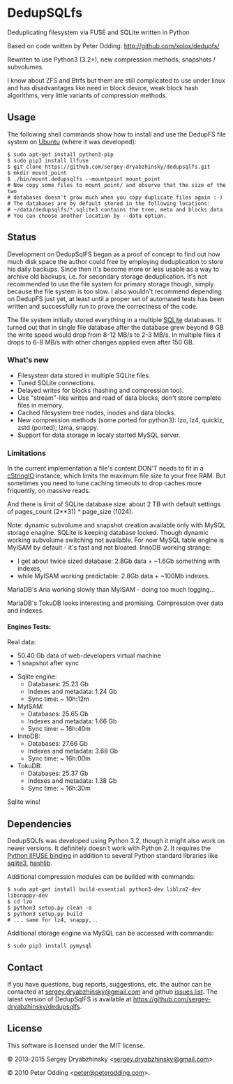 DedupSQLfs
==========

Deduplicating filesystem via FUSE and SQLite written in Python

Based on code written by Peter Odding: http://github.com/xolox/dedupfs/

Rewriten to use Python3 (3.2+), new compression methods, snapshots / subvolumes.

I know about ZFS and Btrfs but them are still complicated to use under linux and has disadvantages
 like need in block device, weak block hash algorithms, very little variants of compression methods.

## Usage

The following shell commands show how to install and use the DedupFS file system on [Ubuntu](http://www.ubuntu.com/)
 (where it was developed):

    $ sudo apt-get install python3-pip
    $ sudo pip3 install llfuse
    $ git clone https://github.com/sergey-dryabzhinsky/dedupsqlfs.git
    $ mkdir mount_point
    $ ./bin/mount.dedupsqlfs --mountpoint mount_point
    # Now copy some files to mount_point/ and observe that the size of the two
    # databases doesn't grow much when you copy duplicate files again :-)
    # The databases are by default stored in the following locations:
    # ~/data/dedupsqlfs/*.sqlite3 contains the tree, meta and blocks data
    # You can choose another location by --data option.

## Status

Development on DedupSqlFS began as a proof of concept to find out how much disk space the author could free by employing deduplication to store his daily backups. Since then it's become more or less usable as a way to archive old backups, i.e. for secondary storage deduplication. It's not recommended to use the file system for primary storage though, simply because the file system is too slow. I also wouldn't recommend depending on DedupFS just yet, at least until a proper set of automated tests has been written and successfully run to prove the correctness of the code.

The file system initially stored everything in a multiple [SQLite](http://www.sqlite.org/) databases.
 It turned out that in single file database after the database grew beyond 8 GB the write speed would drop
 from 8-12 MB/s to 2-3 MB/s. In multiple files it drops to 6-8 MB/s with other changes applied even after 150 GB.

### What's new

 * Filesystem data stored in multiple SQLite files.
 * Tuned SQLite connections.
 * Delayed writes for blocks (hashing and compression too).
 * Use "stream"-like writes and read of data blocks, don't store complete files in memory.
 * Cached filesystem tree nodes, inodes and data blocks.
 * New compression methods (some ported for python3): lzo, lz4, quicklz, zstd (ported); lzma, snappy.
 * Support for data storage in localy started MySQL server.

### Limitations

In the current implementation a file's content DON'T needs to fit in a [cStringIO](http://docs.python.org/library/stringio.html#module-cStringIO)
 instance, which limits the maximum file size to your free RAM. But sometimes you need to tune caching timeouts to
 drop caches more friquently, on massive reads.

And there is limit of SQLite database size: about 2 TB with default settings of pages_count (2**31) * page_size (1024).

Note: dynamic subvolume and snapshot creation available only with MySQL storage enagine.
 SQLite is keeping database locked.
 Though dynamic working subvolume switching not available.
 For now MySQL table engine is MyISAM by default - it's fast and not bloated.
 InnoDB working strange:
 - I get about twice sized database: 2.8Gb data + ~1.6Gb something with indexes,
 - while MyISAM working predictable: 2.8Gb data + ~100Mb indexes.

 MariaDB's Aria working slowly than MyISAM - doing too much logging...

 MariaDB's TokuDB looks interesting and promising. Compression over data and indexes.

#### Engines Tests:

Real data:

 - 50.40 Gb data of web-developers virtual machine
 - 1 snapshot after sync


 * Sqlite engine:
    * Databases: 25.23 Gb
    * Indexes and metadata: 1.24 Gb
    * Sync time: ~ 10h:12m 
 * MyISAM:
    * Databases: 25.65 Gb
    * Indexes and metadata: 1.66 Gb
    * Sync time: ~ 16h:40m 
 * InnoDB:
    * Databases: 27.66 Gb
    * Indexes and metadata: 3.68 Gb
    * Sync time: ~ 16h:00m 
 * TokuDB:
    * Databases: 25.37 Gb
    * Indexes and metadata: 1.38 Gb
    * Sync time: ~ 16h:30m

Sqlite wins!


## Dependencies

DedupSQLfs was developed using Python 3.2, though it might also work on newer versions. It definitely doesn't work
 with Python 2. It requires the [Python llFUSE binding](http://www.rath.org/llfuse-docs/example.html) in addition
 to several Python standard libraries like [sqlite3](http://docs.python.org/library/sqlite3.html), [hashlib](http://docs.python.org/library/hashlib.html).

Additional compression modules can be builded with commands:

    $ sudo apt-get install build-essential python3-dev liblzo2-dev libsnappy-dev
    $ cd lzo
    $ python3 setup.py clean -a
    $ python3 setup.py build
    # ... same for lz4, snappy,..

Additional storage engine via MySQL can be accessed with commands:

    $ sudo pip3 install pymysql

## Contact

If you have questions, bug reports, suggestions, etc. the author can be contacted at <sergey.dryabzhinsky@gmail.com> and
github [issues list](https://github.com/sergey-dryabzhinsky/dedupsqlfs/issues).
The latest version of DedupSqlFS is available at <https://github.com/sergey-dryabzhinsky/dedupsqlfs>.

## License

This software is licensed under the MIT license.

© 2013-2015 Sergey Dryabzhinsky &lt;<sergey.dryabzhinsky@gmail.com>&gt;.

© 2010 Peter Odding &lt;<peter@peterodding.com>&gt;.
